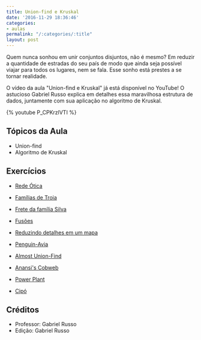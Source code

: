 ```yaml
---
title: Union-find e Kruskal
date: '2016-11-29 18:36:46'
categories:
- aulas
permalink: "/:categories/:title"
layout: post
---
```

Quem nunca sonhou em unir conjuntos disjuntos, não é mesmo? Em reduzir a quantidade de estradas do seu país de modo que ainda seja possível viajar para todos os lugares, nem se fala. Esse sonho está prestes a se tornar realidade.

O vídeo da aula "Union-find e Kruskal" já está disponível no YouTube! O astucioso Gabriel Russo explica em detalhes essa maravilhosa estrutura de dados, juntamente com sua aplicação no algoritmo de Kruskal.

{% youtube P_CPKrzlVTI %} 

## Tópicos da Aula
- Union-find
- Algoritmo de Kruskal

## Exercícios
- [Rede Ótica](http://br.spoj.com/problems/REDOTICA/)

- [Famílias de Troia](http://br.spoj.com/problems/TROIA13/)

- [Frete da família Silva](http://br.spoj.com/problems/FRETE08/)

- [Fusões](http://br.spoj.com/problems/FUSOES1/)

- [Reduzindo detalhes em um mapa](http://br.spoj.com/problems/RMAPA11/)

- [Penguin-Avia](http://acm.timus.ru/problem.aspx?num=1709)

- [Almost Union-Find](https://uva.onlinejudge.org/index.php?option=com_onlinejudge&Itemid=8&page=show_problem&problem=3138)
 
- [Anansi's Cobweb](http://acm.timus.ru/problem.aspx?num=1671)

- [Power Plant](https://icpcarchive.ecs.baylor.edu/index.php?option=com_onlinejudge&Itemid=8&page=show_problem&problem=4448)

- [Cipó](http://br.spoj.com/problems/CIPO/)


## Créditos
- Professor: Gabriel Russo
- Edição: Gabriel Russo


